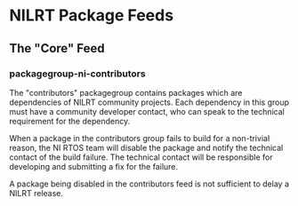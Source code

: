 # NILRT Package Feeds


## The "Core" Feed


### packagegroup-ni-contributors

The "contributors" packagegroup contains packages which are dependencies of
NILRT community projects. Each dependency in this group must have a community
developer contact, who can speak to the technical requirement for the
dependency.

When a package in the contributors group fails to build for a non-trivial
reason, the NI RTOS team will disable the package and notify the technical
contact of the build failure. The technical contact will be responsible for
developing and submitting a fix for the failure.

A package being disabled in the contributors feed is not sufficient to delay a
NILRT release.
